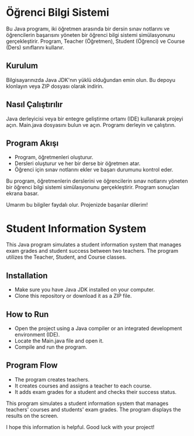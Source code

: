 # Öğrenci Bilgi Sistemi

Bu Java programı, iki öğretmen arasında bir dersin sınav notlarını ve öğrencilerin başarısını yöneten bir öğrenci bilgi sistemi simülasyonunu gerçekleştirir. Program, Teacher (Öğretmen), Student (Öğrenci) ve Course (Ders) sınıflarını kullanır.

## Kurulum

Bilgisayarınızda Java JDK'nın yüklü olduğundan emin olun.
Bu depoyu klonlayın veya ZIP dosyası olarak indirin.

## Nasıl Çalıştırılır

Java derleyicisi veya bir entegre geliştirme ortamı (IDE) kullanarak projeyi açın.
Main.java dosyasını bulun ve açın.
Programı derleyin ve çalıştırın.

## Program Akışı

- Program, öğretmenleri oluşturur.
- Dersleri oluşturur ve her bir derse bir öğretmen atar.
- Öğrenci için sınav notlarını ekler ve başarı durumunu kontrol eder.

Bu program, öğretmenlerin derslerini ve öğrencilerin sınav notlarını yöneten bir öğrenci bilgi sistemi simülasyonunu gerçekleştirir. Program sonuçları ekrana basar.

Umarım bu bilgiler faydalı olur. Projenizde başarılar dilerim!

# Student Information System

This Java program simulates a student information system that manages exam grades and student success between two teachers. The program utilizes the Teacher, Student, and Course classes.

## Installation

- Make sure you have Java JDK installed on your computer.
- Clone this repository or download it as a ZIP file.

## How to Run

- Open the project using a Java compiler or an integrated development environment (IDE).
- Locate the Main.java file and open it.
- Compile and run the program.

## Program Flow

- The program creates teachers.
- It creates courses and assigns a teacher to each course.
- It adds exam grades for a student and checks their success status.

This program simulates a student information system that manages teachers' courses and students' exam grades. The program displays the results on the screen.

I hope this information is helpful. Good luck with your project!
